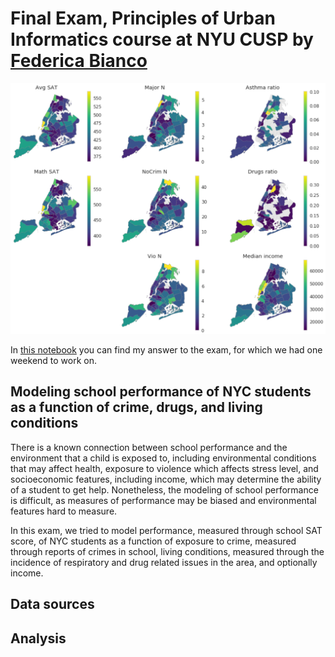 # Final Exam, Principles of Urban Informatics course at NYU CUSP by [Federica Bianco](https://github.com/fedhere)

![](images/featured.PNG)

In [this notebook](https://github.com/pmandiola/pui_final/blob/master/PUI_final_pmb434.ipynb) you can find my answer to the exam, for which we had one weekend to work on.

## Modeling school performance of NYC students as a function of crime, drugs, and living conditions

There is a known connection between school performance and the environment that a child is exposed to, including environmental conditions that may affect health, exposure to violence which affects stress level, and socioeconomic features, including income, which may determine the ability of a student to get help. Nonetheless, the modeling of school performance is difficult, as measures of performance may be biased and environmental features hard to measure.

In this exam, we tried to model performance, measured through school SAT score, of NYC students as a function of exposure to crime, measured through reports of crimes in school, living conditions, measured through the incidence of respiratory and drug related issues in the area, and optionally income.

## Data sources



## Analysis
